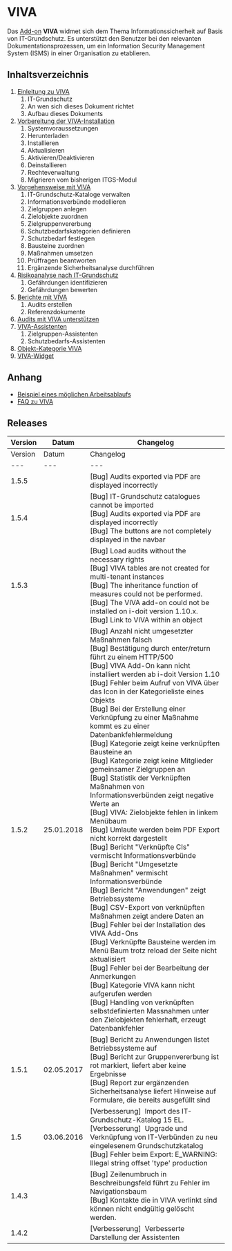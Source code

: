 # VIVA

Das [Add-on](../index.md) **VIVA** widmet sich dem Thema Informationssicherheit auf Basis von IT-Grundschutz. Es unterstützt den Benutzer bei den relevanten Dokumentationsprozessen, um ein Information Security Management System (ISMS) in einer Organisation zu etablieren.

Inhaltsverzeichnis
------------------

1.  [Einleitung zu VIVA](./einleitung-zu-viva.md)
    1.  IT-Grundschutz
    2.  An wen sich dieses Dokument richtet
    3.  Aufbau dieses Dokuments
2.  [Vorbereitung der VIVA-Installation](./vorbereitung-der-viva-installation.md)
    1.  Systemvoraussetzungen
    2.  Herunterladen
    3.  Installieren
    4.  Aktualisieren
    5.  Aktivieren/Deaktivieren
    6.  Deinstallieren
    7.  Rechteverwaltung
    8.  Migrieren vom bisherigen ITGS-Modul
3.  [Vorgehensweise mit VIVA](./vorgehensweise-mit-viva.md)
    1.  IT-Grundschutz-Kataloge verwalten
    2.  Informationsverbünde modellieren
    3.  Zielgruppen anlegen
    4.  Zielobjekte zuordnen
    5.  Zielgruppenvererbung
    6.  Schutzbedarfskategorien definieren
    7.  Schutzbedarf festlegen
    8.  Bausteine zuordnen
    9.  Maßnahmen umsetzen
    10.  Prüffragen beantworten
    11.  Ergänzende Sicherheitsanalyse durchführen
4.  [Risikoanalyse nach IT-Grundschutz](./risikoanalyse-nach-it-grundschutz.md)
    1.  Gefährdungen identifizieren
    2.  Gefährdungen bewerten
5.  [Berichte mit VIVA](./berichte-mit-viva.md)
    1.  Audits erstellen
    2.  Referenzdokumente
6.  [Audits mit VIVA unterstützen](./audits-mit-viva-unterstuetzen.md)
7.  [VIVA-Assistenten](./viva-assistenten.md)
    1.  Zielgruppen-Assistenten
    2.  Schutzbedarfs-Assistenten
8.  [Objekt-Kategorie VIVA](./objekt-kategorie-viva.md)
9.  [VIVA-Widget](./viva-widget.md)

Anhang
------

*   [Beispiel eines möglichen Arbeitsablaufs](./arbeitsablauf-mit-viva.md)
*   [FAQ zu VIVA](https://help.i-doit.com/hc/de/articles/115002984325-FAQ-zu-VIVA)

Releases
--------

| Version | Datum | Changelog |
| --- | --- | --- |
| Version | Datum | Changelog |
| --- | --- | --- |
| 1.5.5 |     | [Bug] Audits exported via PDF are displayed incorrectly |
| 1.5.4 |     | [Bug] IT-Grundschutz catalogues cannot be imported  <br>[Bug] Audits exported via PDF are displayed incorrectly  <br>[Bug] The buttons are not completely displayed in the navbar |
| 1.5.3 |     | [Bug] Load audits without the necessary rights  <br>[Bug] VIVA tables are not created for multi-tenant instances  <br>[Bug] The inheritance function of measures could not be performed.  <br>[Bug] The VIVA add-on could not be installed on i-doit version 1.10.x.  <br>[Bug] Link to VIVA within an object |
| 1.5.2 | 25.01.2018 | [Bug] Anzahl nicht umgesetzter Maßnahmen falsch<br>[Bug] Bestätigung durch enter/return  führt zu einem HTTP/500<br>[Bug] VIVA Add-On kann nicht installiert werden ab i-doit Version 1.10<br>[Bug] Fehler beim Aufruf von VIVA über das Icon in der Kategorieliste eines Objekts<br>[Bug] Bei der Erstellung einer Verknüpfung zu einer Maßnahme kommt es zu einer Datenbankfehlermeldung<br>[Bug] Kategorie zeigt keine verknüpften Bausteine an<br>[Bug] Kategorie zeigt keine Mitglieder gemeinsamer Zielgruppen an<br>[Bug] Statistik der Verknüpften Maßnahmen von Informationsverbünden zeigt negative Werte an<br>[Bug] VIVA: Zielobjekte fehlen in linkem Menübaum<br>[Bug] Umlaute werden beim PDF Export nicht korrekt dargestellt<br>[Bug] Bericht "Verknüpfte CIs" vermischt Informationsverbünde<br>[Bug] Bericht "Umgesetzte Maßnahmen" vermischt Informationsverbünde<br>[Bug] Bericht "Anwendungen" zeigt Betriebssysteme<br>[Bug] CSV-Export von verknüpften Maßnahmen zeigt andere Daten an<br>[Bug] Fehler bei der Installation des VIVA Add-Ons<br>[Bug] Verknüpfte Bausteine werden im Menü Baum trotz reload der Seite nicht aktualisiert<br>[Bug] Fehler bei der Bearbeitung der Anmerkungen<br>[Bug] Kategorie VIVA kann nicht aufgerufen werden<br>[Bug] Handling von verknüpften selbstdefinierten Massnahmen unter den Zielobjekten fehlerhaft, erzeugt Datenbankfehler<br> |
| 1.5.1 | 02.05.2017 | [Bug] Bericht zu Anwendungen listet Betriebssysteme auf<br>[Bug] Bericht zur Gruppenvererbung ist rot markiert, liefert aber keine Ergebnisse<br>[Bug] Report zur ergänzenden Sicherheitsanalyse liefert Hinweise auf Formulare, die bereits ausgefüllt sind<br> |
| 1.5 | 03.06.2016 | [Verbesserung]  Import des IT-Grundschutz-Katalog 15 EL.<br>[Verbesserung]  Upgrade und Verknüpfung von IT-Verbünden zu neu eingelesenem Grundschutzkatalog<br>[Bug] Fehler beim Export: E_WARNING: Illegal string offset 'type' production<br> |
| 1.4.3 |     | [Bug] Zeilenumbruch in Beschreibungsfeld führt zu Fehler im Navigationsbaum<br>[Bug] Kontakte die in VIVA verlinkt sind können nicht endgültig gelöscht werden.<br> |
| 1.4.2 |     | [Verbesserung]  Verbesserte Darstellung der Assistenten<br> |